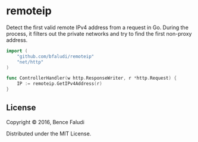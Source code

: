 # remoteip

Detect the first valid remote IPv4 address from a request in Go. During the process, it filters out the private networks and try to find the first non-proxy address.

```go
import (
	"github.com/bfaludi/remoteip"
	"net/http"
)

func ControllerHandler(w http.ResponseWriter, r *http.Request) {
	IP := remoteip.GetIPv4Address(r)
}
```

## License

Copyright © 2016, Bence Faludi

Distributed under the MIT License.